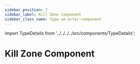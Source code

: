 ```yaml
---
sidebar_position: 7
sidebar_label: Kill Zone Component
sidebar_class_name: type ue-actor-component
---
```


import TypeDetails from '../../../../src/components/TypeDetails';

# Kill Zone Component

<TypeDetails icon="ue-actor-component" base="UActorComponent" type="UNKillZoneComponent" typeExtra="" headerFile="NexusActorPools/Public/NKillZoneComponent.h" />